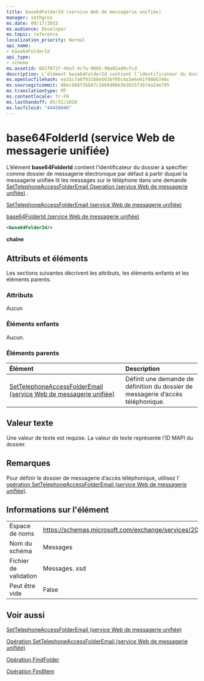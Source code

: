 ```yaml
---
title: base64FolderId (service Web de messagerie unifiée)
manager: sethgros
ms.date: 09/17/2015
ms.audience: Developer
ms.topic: reference
localization_priority: Normal
api_name:
- base64FolderId
api_type:
- schema
ms.assetid: 662f8f2f-49a7-4c7a-9065-98a02a49cfcd
description: L’élément base64FolderId contient l’identificateur du dossier à spécifier comme dossier de messagerie électronique par défaut à partir duquel la messagerie unifiée lit les messages sur le téléphone dans une demande SetTelephoneAccessFolderEmail Operation (service Web de messagerie unifiée).
ms.openlocfilehash: ea31c7a0f93188e563bf95c4a3e6e91f0866746c
ms.sourcegitcommit: 88ec988f2bb67c1866d06b361615f3674a24e795
ms.translationtype: MT
ms.contentlocale: fr-FR
ms.lasthandoff: 05/31/2020
ms.locfileid: "44458046"
---
```

# <a name="base64folderid-um-web-service"></a>base64FolderId (service Web de messagerie unifiée)

L’élément **base64FolderId** contient l’identificateur du dossier à spécifier comme dossier de messagerie électronique par défaut à partir duquel la messagerie unifiée lit les messages sur le téléphone dans une demande [SetTelephoneAccessFolderEmail Operation (service Web de messagerie unifiée)](settelephoneaccessfolderemail-operation-um-web-service.md) . 
  
[SetTelephoneAccessFolderEmail (service Web de messagerie unifiée)](settelephoneaccessfolderemail-um-web-service.md)
  
[base64FolderId (service Web de messagerie unifiée)](base64folderid-um-web-service.md)
  
```xml
<base64FolderId/>
```

 **chaîne**
## <a name="attributes-and-elements"></a>Attributs et éléments

Les sections suivantes décrivent les attributs, les éléments enfants et les éléments parents.
  
### <a name="attributes"></a>Attributs

Aucun
  
### <a name="child-elements"></a>Éléments enfants

Aucun.
  
### <a name="parent-elements"></a>Éléments parents

|**Élément**|**Description**|
|:-----|:-----|
|[SetTelephoneAccessFolderEmail (service Web de messagerie unifiée)](settelephoneaccessfolderemail-um-web-service.md) <br/> |Définit une demande de définition du dossier de messagerie d’accès téléphonique.  <br/> |
   
## <a name="text-value"></a>Valeur texte

Une valeur de texte est requise. La valeur de texte représente l’ID MAPI du dossier.
  
## <a name="remarks"></a>Remarques

Pour définir le dossier de messagerie d’accès téléphonique, utilisez l' [opération SetTelephoneAccessFolderEmail (service Web de messagerie unifiée)](settelephoneaccessfolderemail-operation-um-web-service.md).
  
## <a name="element-information"></a>Informations sur l'élément

|||
|:-----|:-----|
|Espace de noms  <br/> |https://schemas.microsoft.com/exchange/services/2006/messages  <br/> |
|Nom du schéma  <br/> |Messages  <br/> |
|Fichier de validation  <br/> |Messages. xsd  <br/> |
|Peut être vide  <br/> |False  <br/> |
   
## <a name="see-also"></a>Voir aussi



[SetTelephoneAccessFolderEmail (service Web de messagerie unifiée)](settelephoneaccessfolderemail-um-web-service.md)
  
[Opération SetTelephoneAccessFolderEmail (service Web de messagerie unifiée)](settelephoneaccessfolderemail-operation-um-web-service.md)
  
[Opération FindFolder](findfolder-operation.md)
  
[Opération FindItem](finditem-operation.md)

